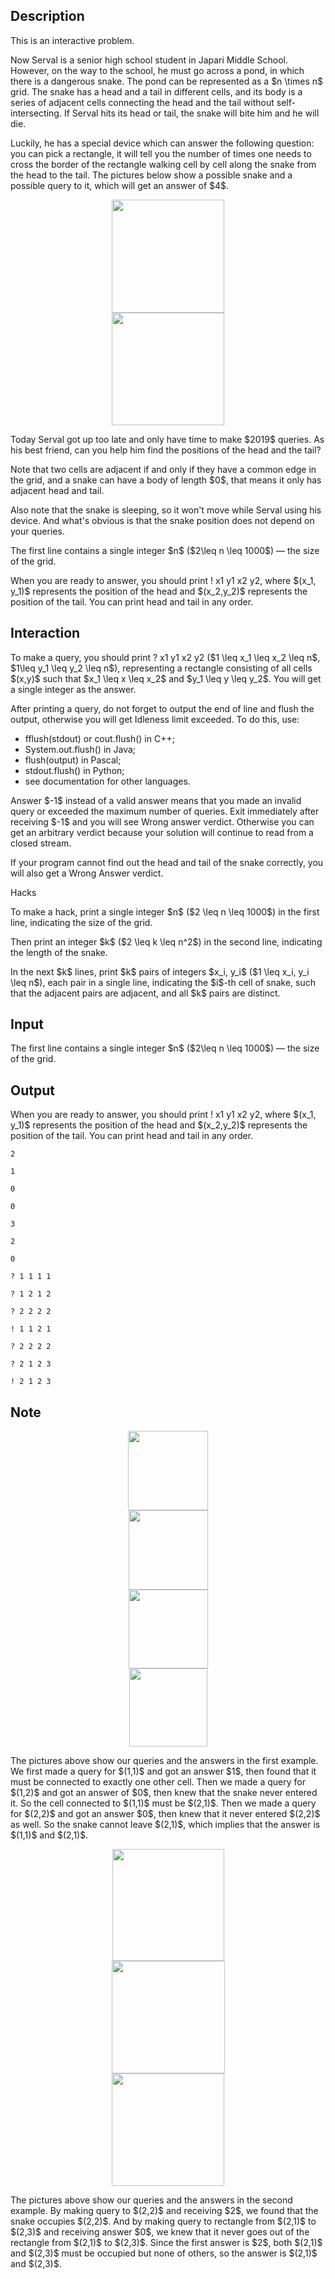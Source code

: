 ## Description

<div><p><span class="tex-font-style-it">This is an interactive problem.</span></p><p>Now Serval is a senior high school student in Japari Middle School. However, on the way to the school, he must go across a pond, in which there is a dangerous snake. The pond can be represented as a $n \times n$ grid. The snake has a head and a tail in different cells, and its body is a series of adjacent cells connecting the head and the tail without self-intersecting. If Serval hits its head or tail, the snake will bite him and he will die.</p><p>Luckily, he has a special device which can answer the following question: you can pick a rectangle, it will tell you the number of times one needs to cross the border of the rectangle walking cell by cell along the snake from the head to the tail. The pictures below show a possible snake and a possible query to it, which will get an answer of $4$.</p><center> <img class="tex-graphics" height="181px" src="file://tCcAIZVl.png" style="max-width: 100.0%;max-height: 100.0%;" width="180px"> </center><center> <img class="tex-graphics" height="180px" src="file://sButlXIJ.png" style="max-width: 100.0%;max-height: 100.0%;" width="180px"> </center><p>Today Serval got up too late and only have time to make $2019$ queries. As his best friend, can you help him find the positions of the head and the tail?</p><p>Note that two cells are adjacent if and only if they have a common edge in the grid, and a snake can have a body of length $0$, that means it only has adjacent head and tail.</p><p>Also note that the snake is sleeping, so it won't move while Serval using his device. And what's obvious is that the snake position does not depend on your queries.</p></div><div class="input-specification"><p>The first line contains a single integer $n$ ($2\leq n \leq 1000$)&nbsp;— the size of the grid.</p></div><div class="output-specification"><p>When you are ready to answer, you should print <span class="tex-font-style-tt">! x1 y1 x2 y2</span>, where $(x_1, y_1)$ represents the position of the head and $(x_2,y_2)$ represents the position of the tail. You can print head and tail in any order.</p></div><div><h2>Interaction</h2><p>To make a query, you should print <span class="tex-font-style-tt">? x1 y1 x2 y2</span> ($1 \leq x_1 \leq x_2 \leq n$, $1\leq y_1 \leq y_2 \leq n$), representing a rectangle consisting of all cells $(x,y)$ such that $x_1 \leq x \leq x_2$ and $y_1 \leq y \leq y_2$. You will get a single integer as the answer.</p><p>After printing a query, do not forget to output the end of line and flush the output, otherwise you will get <span class="tex-font-style-tt">Idleness limit exceeded</span>. To do this, use:</p><ul> <li> <span class="tex-font-style-tt">fflush(stdout)</span> or <span class="tex-font-style-tt">cout.flush()</span> in C++; </li><li> <span class="tex-font-style-tt">System.out.flush()</span> in Java; </li><li> <span class="tex-font-style-tt">flush(output)</span> in Pascal; </li><li> <span class="tex-font-style-tt">stdout.flush()</span> in Python; </li><li> see documentation for other languages. </li></ul><p>Answer $-1$ instead of a valid answer means that you made an invalid query or exceeded the maximum number of queries. Exit immediately after receiving $-1$ and you will see <span class="tex-font-style-tt">Wrong answer</span> verdict. Otherwise you can get an arbitrary verdict because your solution will continue to read from a closed stream.</p><p>If your program cannot find out the head and tail of the snake correctly, you will also get a <span class="tex-font-style-tt">Wrong Answer</span> verdict.</p><p><span class="tex-font-style-bf">Hacks</span></p><p>To make a hack, print a single integer $n$ ($2 \leq n \leq 1000$) in the first line, indicating the size of the grid.</p><p>Then print an integer $k$ ($2 \leq k \leq n^2$) in the second line, indicating the length of the snake.</p><p>In the next $k$ lines, print $k$ pairs of integers $x_i, y_i$ ($1 \leq x_i, y_i \leq n$), each pair in a single line, indicating the $i$-th cell of snake, such that the adjacent pairs are adjacent, and all $k$ pairs are distinct.</p></div>

## Input

<p>The first line contains a single integer $n$ ($2\leq n \leq 1000$)&nbsp;— the size of the grid.</p>

## Output

<p>When you are ready to answer, you should print <span class="tex-font-style-tt">! x1 y1 x2 y2</span>, where $(x_1, y_1)$ represents the position of the head and $(x_2,y_2)$ represents the position of the tail. You can print head and tail in any order.</p>





```input1
2

1

0

0
```




```input2
3

2

0
```




```output1
? 1 1 1 1

? 1 2 1 2

? 2 2 2 2

! 1 1 2 1
```




```output2
? 2 2 2 2

? 2 1 2 3

! 2 1 2 3
```



## Note

<center> <img class="tex-graphics" height="127px" src="file://c975wmkq.png" style="max-width: 100.0%;max-height: 100.0%;" width="128px"> </center><center> <img class="tex-graphics" height="127px" src="file://ngTTuERn.png" style="max-width: 100.0%;max-height: 100.0%;" width="127px"> </center><center> <img class="tex-graphics" height="126px" src="file://LRBCTbpJ.png" style="max-width: 100.0%;max-height: 100.0%;" width="127px"> </center><center> <img class="tex-graphics" height="125px" src="file://fam9e6Wr.png" style="max-width: 100.0%;max-height: 100.0%;" width="125px"> </center><p>The pictures above show our queries and the answers in the first example. We first made a query for $(1,1)$ and got an answer $1$, then found that it must be connected to exactly one other cell. Then we made a query for $(1,2)$ and got an answer of $0$, then knew that the snake never entered it. So the cell connected to $(1,1)$ must be $(2,1)$. Then we made a query for $(2,2)$ and got an answer $0$, then knew that it never entered $(2,2)$ as well. So the snake cannot leave $(2,1)$, which implies that the answer is $(1,1)$ and $(2,1)$.</p><center> <img class="tex-graphics" height="179px" src="file://qxHT9sWl.png" style="max-width: 100.0%;max-height: 100.0%;" width="179px"> </center><center> <img class="tex-graphics" height="180px" src="file://6VMabyxM.png" style="max-width: 100.0%;max-height: 100.0%;" width="181px"> </center><center> <img class="tex-graphics" height="180px" src="file://cuOrgdyf.png" style="max-width: 100.0%;max-height: 100.0%;" width="180px"> </center><p>The pictures above show our queries and the answers in the second example. By making query to $(2,2)$ and receiving $2$, we found that the snake occupies $(2,2)$. And by making query to rectangle from $(2,1)$ to $(2,3)$ and receiving answer $0$, we knew that it never goes out of the rectangle from $(2,1)$ to $(2,3)$. Since the first answer is $2$, both $(2,1)$ and $(2,3)$ must be occupied but none of others, so the answer is $(2,1)$ and $(2,3)$.</p>

